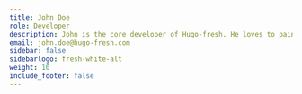 ```yaml
---
title: John Doe
role: Developer
description: John is the core developer of Hugo-fresh. He loves to paint, sing, and run in circles. If he is not drinking coffee, then you will see him at the next coffee station.
email: john.doe@hugo-fresh.com
sidebar: false
sidebarlogo: fresh-white-alt
weight: 10
include_footer: false
---
```

